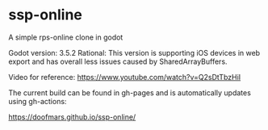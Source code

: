 # ssp-online
A simple rps-online clone in godot

Godot version: 3.5.2
Rational: This version is supporting iOS devices in web export and has overall less issues caused by SharedArrayBuffers.

Video for reference: https://www.youtube.com/watch?v=Q2sDtTbzHiI

The current build can be found in gh-pages and is automatically updates using gh-actions:

https://doofmars.github.io/ssp-online/